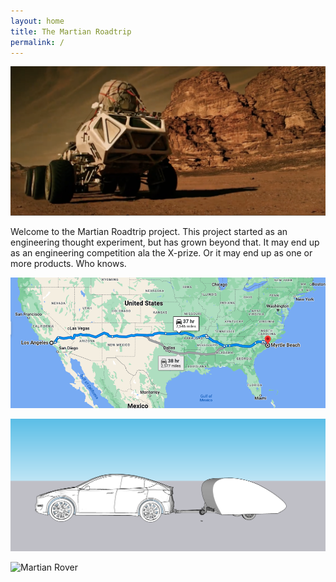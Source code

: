 ```yaml
---
layout: home
title: The Martian Roadtrip
permalink: /
---
```


![Martian Rover](/assets/images/rover1.png)

Welcome to the Martian Roadtrip project. This project started as an engineering thought experiment, but has grown beyond that.  It may end up as an engineering competition ala the X-prize.  Or it may end up as one or more products.  Who knows.

![Martian Rover](/assets/images/TripPlan1.png)

![Martian Rover](/assets/images/Car+Trailer.png)

![Martian Rover](/assets/images/qrcode.png)




